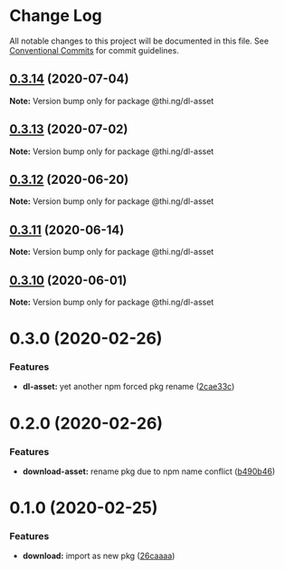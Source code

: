 # Change Log

All notable changes to this project will be documented in this file.
See [Conventional Commits](https://conventionalcommits.org) for commit guidelines.

## [0.3.14](https://github.com/thi-ng/umbrella/compare/@thi.ng/dl-asset@0.3.13...@thi.ng/dl-asset@0.3.14) (2020-07-04)

**Note:** Version bump only for package @thi.ng/dl-asset





## [0.3.13](https://github.com/thi-ng/umbrella/compare/@thi.ng/dl-asset@0.3.12...@thi.ng/dl-asset@0.3.13) (2020-07-02)

**Note:** Version bump only for package @thi.ng/dl-asset





## [0.3.12](https://github.com/thi-ng/umbrella/compare/@thi.ng/dl-asset@0.3.11...@thi.ng/dl-asset@0.3.12) (2020-06-20)

**Note:** Version bump only for package @thi.ng/dl-asset





## [0.3.11](https://github.com/thi-ng/umbrella/compare/@thi.ng/dl-asset@0.3.10...@thi.ng/dl-asset@0.3.11) (2020-06-14)

**Note:** Version bump only for package @thi.ng/dl-asset





## [0.3.10](https://github.com/thi-ng/umbrella/compare/@thi.ng/dl-asset@0.3.9...@thi.ng/dl-asset@0.3.10) (2020-06-01)

**Note:** Version bump only for package @thi.ng/dl-asset





# 0.3.0 (2020-02-26)


### Features

* **dl-asset:** yet another npm forced pkg rename ([2cae33c](https://github.com/thi-ng/umbrella/commit/2cae33cabd379b3d449079edfc255d9cf56c34a5))





# 0.2.0 (2020-02-26)


### Features

* **download-asset:** rename pkg due to npm name conflict ([b490b46](https://github.com/thi-ng/umbrella/commit/b490b46994333103f653514c96531637d903202d))





# 0.1.0 (2020-02-25)


### Features

* **download:** import as new pkg ([26caaaa](https://github.com/thi-ng/umbrella/commit/26caaaadf6c3f7b6bb83e8a4160a91b7e2db8714))
